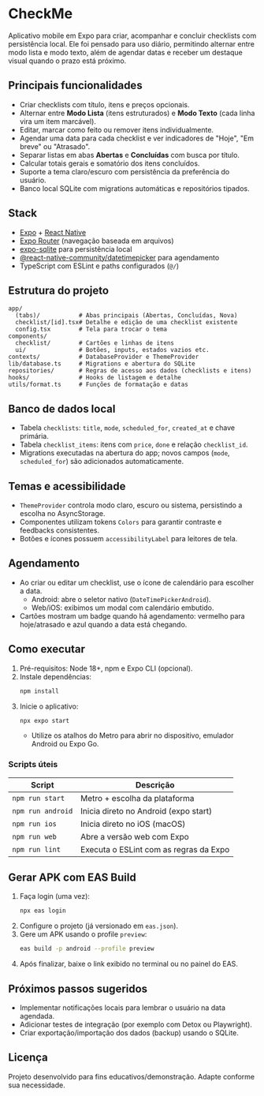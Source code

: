 # CheckMe

Aplicativo mobile em Expo para criar, acompanhar e concluir checklists com persistência local. Ele foi pensado para uso diário, permitindo alternar entre modo lista e modo texto, além de agendar datas e receber um destaque visual quando o prazo está próximo.

## Principais funcionalidades

- Criar checklists com título, itens e preços opcionais.
- Alternar entre **Modo Lista** (itens estruturados) e **Modo Texto** (cada linha vira um item marcável).
- Editar, marcar como feito ou remover itens individualmente.
- Agendar uma data para cada checklist e ver indicadores de "Hoje", "Em breve" ou "Atrasado".
- Separar listas em abas **Abertas** e **Concluídas** com busca por título.
- Calcular totais gerais e somatório dos itens concluídos.
- Suporte a tema claro/escuro com persistência da preferência do usuário.
- Banco local SQLite com migrations automáticas e repositórios tipados.

## Stack

- [Expo](https://expo.dev) + [React Native](https://reactnative.dev)
- [Expo Router](https://expo.github.io/router/docs) (navegação baseada em arquivos)
- [expo-sqlite](https://docs.expo.dev/versions/latest/sdk/sqlite/) para persistência local
- [@react-native-community/datetimepicker](https://github.com/react-native-datetimepicker/datetimepicker) para agendamento
- TypeScript com ESLint e paths configurados (`@/`)

## Estrutura do projeto

```
app/
  (tabs)/           # Abas principais (Abertas, Concluídas, Nova)
  checklist/[id].tsx# Detalhe e edição de uma checklist existente
  config.tsx        # Tela para trocar o tema
components/
  checklist/        # Cartões e linhas de itens
  ui/               # Botões, inputs, estados vazios etc.
contexts/           # DatabaseProvider e ThemeProvider
lib/database.ts     # Migrations e abertura do SQLite
repositories/       # Regras de acesso aos dados (checklists e itens)
hooks/              # Hooks de listagem e detalhe
utils/format.ts     # Funções de formatação e datas
```

## Banco de dados local

- Tabela `checklists`: `title`, `mode`, `scheduled_for`, `created_at` e chave primária.
- Tabela `checklist_items`: itens com `price`, `done` e relação `checklist_id`.
- Migrations executadas na abertura do app; novos campos (`mode`, `scheduled_for`) são adicionados automaticamente.

## Temas e acessibilidade

- `ThemeProvider` controla modo claro, escuro ou sistema, persistindo a escolha no AsyncStorage.
- Componentes utilizam tokens `Colors` para garantir contraste e feedbacks consistentes.
- Botões e ícones possuem `accessibilityLabel` para leitores de tela.

## Agendamento

- Ao criar ou editar um checklist, use o ícone de calendário para escolher a data.
  - Android: abre o seletor nativo (`DateTimePickerAndroid`).
  - Web/iOS: exibimos um modal com calendário embutido.
- Cartões mostram um badge quando há agendamento: vermelho para hoje/atrasado e azul quando a data está chegando.

## Como executar

1. Pré-requisitos: Node 18+, npm e Expo CLI (opcional).
2. Instale dependências:
   ```bash
   npm install
   ```
3. Inicie o aplicativo:
   ```bash
   npx expo start
   ```
   - Utilize os atalhos do Metro para abrir no dispositivo, emulador Android ou Expo Go.

### Scripts úteis

| Script              | Descrição                                |
| ------------------- | ---------------------------------------- |
| `npm run start`     | Metro + escolha da plataforma            |
| `npm run android`   | Inicia direto no Android (expo start)    |
| `npm run ios`       | Inicia direto no iOS (macOS)             |
| `npm run web`       | Abre a versão web com Expo               |
| `npm run lint`      | Executa o ESLint com as regras da Expo   |

## Gerar APK com EAS Build

1. Faça login (uma vez):
   ```bash
   npx eas login
   ```
2. Configure o projeto (já versionado em `eas.json`).
3. Gere um APK usando o profile `preview`:
   ```bash
   eas build -p android --profile preview
   ```
4. Após finalizar, baixe o link exibido no terminal ou no painel do EAS.

## Próximos passos sugeridos

- Implementar notificações locais para lembrar o usuário na data agendada.
- Adicionar testes de integração (por exemplo com Detox ou Playwright).
- Criar exportação/importação dos dados (backup) usando o SQLite.

## Licença

Projeto desenvolvido para fins educativos/demonstração. Adapte conforme sua necessidade.
